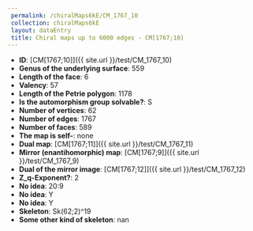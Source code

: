 ```yaml
--- 
 permalink: /chiralMaps6kE/CM_1767_10 
 collection: chiralMaps6kE
 layout: dataEntry
 title: Chiral maps up to 6000 edges - CM[1767;10]
---
```


- **ID**: [CM[1767;10]]({{ site.url }}/test/CM_1767_10)
- **Genus of the underlying surface**: 559
- **Length of the face**: 6
- **Valency**: 57
- **Length of the Petrie polygon**: 1178
- **Is the automorphism group solvable?**: S
- **Number of vertices**: 62
- **Number of edges**: 1767
- **Number of faces**: 589
- **The map is self-**: none
- **Dual map**: [CM[1767;11]]({{ site.url }}/test/CM_1767_11)
- **Mirror (enantihomorphic) map**: [CM[1767;9]]({{ site.url }}/test/CM_1767_9)
- **Dual of the mirror image**: [CM[1767;12]]({{ site.url }}/test/CM_1767_12)
- **Z_q-Exponent?**: 2
- **No idea**:  20:9
- **No idea**: Y
- **No idea**: Y
- **Skeleton**: Sk(62;2)^19
- **Some other kind of skeleton**: nan

